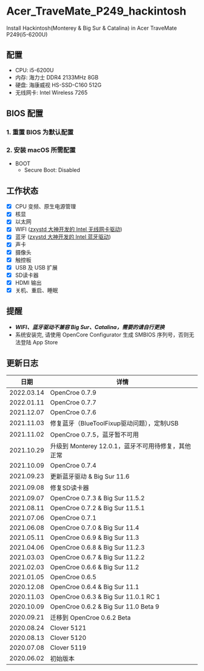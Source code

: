 # Acer_TraveMate_P249_hackintosh
Install Hackintosh(Monterey & Big Sur & Catalina) in Acer TraveMate P249(i5-6200U)

## 配置
* CPU: i5-6200U
* 内存: 海力士 DDR4 2133MHz 8GB
* 硬盘: 海康威视 HS-SSD-C160 512G
* 无线网卡: Intel Wireless 7265

## BIOS 配置
### 1. 重置 BIOS 为默认配置

### 2. 安装 macOS 所需配置
* BOOT
  * Secure Boot: Disabled

## 工作状态
* [x] CPU 变频、原生电源管理
* [x] 核显
* [x] 以太网
* [x] WIFI ([zxystd 大神开发的 Intel 无线网卡驱动](https://github.com/OpenIntelWireless/itlwm))
* [x] 蓝牙 ([zxystd 大神开发的 Intel 蓝牙驱动](https://github.com/OpenIntelWireless/IntelBluetoothFirmware))
* [x] 声卡
* [x] 摄像头
* [x] 触控板
* [x] USB 及 USB 扩展
* [x] SD读卡器
* [x] HDMI 输出
* [x] 关机、重启、睡眠

## 提醒

* ***WIFI、蓝牙驱动不兼容 Big Sur、Catalina，需要的请自行更换***
* 系统安装完, 请使用 OpenCore Configurator 生成 SMBIOS 序列号，否则无法登陆 App Store

## 更新日志

| 日期      | 详情                                                              |
|-----------|----------------------------------------------------------------------|
| 2022.03.14 | OpenCroe 0.7.9 |
| 2022.01.11 | OpenCroe 0.7.7 |
| 2021.12.07 | OpenCroe 0.7.6 |
| 2021.11.03 | 修复蓝牙（BlueToolFixup驱动问题），定制USB |
| 2021.11.02 | OpenCroe 0.7.5，蓝牙暂不可用 |
| 2021.10.29 | 升级到 Monterey 12.0.1，蓝牙不可用待修复，其他正常|
| 2021.10.09 | OpenCroe 0.7.4 |
| 2021.09.23 | 更新蓝牙驱动 & Big Sur 11.6 |
| 2021.09.08 | 修复SD读卡器 |
| 2021.09.07 | OpenCroe 0.7.3 & Big Sur 11.5.2 |
| 2021.08.11 | OpenCroe 0.7.2 & Big Sur 11.5.1 |
| 2021.07.06 | OpenCroe 0.7.1 |
| 2021.06.08 | OpenCroe 0.7.0 & Big Sur 11.4 |
| 2021.05.11 | OpenCroe 0.6.9 & Big Sur 11.3 |
| 2021.04.06 | OpenCroe 0.6.8 & Big Sur 11.2.3 |
| 2021.03.03 | OpenCroe 0.6.7 & Big Sur 11.2.2 |
| 2021.02.03 | OpenCroe 0.6.6 & Big Sur 11.2 |
| 2021.01.05 | OpenCroe 0.6.5 |
| 2020.12.08 | OpenCroe 0.6.4 & Big Sur 11.1 |
| 2020.11.03 | OpenCroe 0.6.3 & Big Sur 11.0.1 RC 1 |
| 2020.10.09 | OpenCroe 0.6.2 & Big Sur 11.0 Beta 9 |
| 2020.09.21 | 迁移到 OpenCroe 0.6.2 Beta |
| 2020.08.24 | Clover 5121 |
| 2020.08.13 | Clover 5120 |
| 2020.07.08 | Clover 5119 |
| 2020.06.02 | 初始版本 |